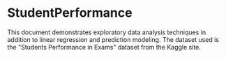 # StudentPerformance

This document demonstrates exploratory data analysis techniques in addition to linear regression and prediction modeling. The dataset used is the "Students Performance in Exams" dataset from the Kaggle site.
